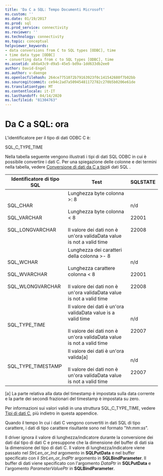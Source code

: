 ```yaml
---
title: 'Da C a SQL: Tempo Documenti Microsoft'
ms.custom: ''
ms.date: 01/19/2017
ms.prod: sql
ms.prod_service: connectivity
ms.reviewer: ''
ms.technology: connectivity
ms.topic: conceptual
helpviewer_keywords:
- data conversions from C to SQL types [ODBC], time
- time data type [ODBC]
- converting data from c to SQL types [ODBC], time
ms.assetid: a8da43c9-d9a5-45e5-bd9a-1dd633db2ee0
author: David-Engel
ms.author: v-daenge
ms.openlocfilehash: 264ce7751072b79163923f0c141542680f7b02bb
ms.sourcegitcommit: ce94c2ad7a50945481172782c270b5b0206e61de
ms.translationtype: MT
ms.contentlocale: it-IT
ms.lasthandoff: 04/14/2020
ms.locfileid: "81304763"
---
```

# <a name="c-to-sql-time"></a>Da C a SQL: ora
L'identificatore per il tipo di dati ODBC C è:  
  
 SQL_C_TYPE_TIME  
  
 Nella tabella seguente vengono illustrati i tipi di dati SQL ODBC in cui è possibile convertire i dati C. Per una spiegazione delle colonne e dei termini nella tabella, vedere [Conversione di dati da C a tipi](../../../odbc/reference/appendixes/converting-data-from-c-to-sql-data-types.md)di dati SQL .  
  
|Identificatore di tipo SQL|Test|SQLSTATE|  
|-------------------------|----------|--------------|  
|SQL_CHAR<br /><br /> SQL_VARCHAR<br /><br /> SQL_LONGVARCHAR|Lunghezza byte colonna >: 8<br /><br /> Lunghezza byte colonna < 8<br /><br /> Il valore dei dati non è un'ora validaData value is not a valid time|n/d<br /><br /> 22001<br /><br /> 22008|  
|SQL_WCHAR<br /><br /> SQL_WVARCHAR<br /><br /> SQL_WLONGVARCHAR|Lunghezza dei caratteri della colonna >- 8<br /><br /> Lunghezza carattere colonna < 8<br /><br /> Il valore dei dati non è un'ora validaData value is not a valid time|n/d<br /><br /> 22001<br /><br /> 22008|  
|SQL_TYPE_TIME|Il valore dei dati è un'ora validaData value is a valid time<br /><br /> Il valore dei dati non è un'ora validaData value is not a valid time|n/d<br /><br /> 22007|  
|SQL_TYPE_TIMESTAMP|Il valore dei dati è un'ora valida[a]<br /><br /> Il valore dei dati non è un'ora validaData value is not a valid time|n/d<br /><br /> 22007|  
  
 [a] La parte relativa alla data del timestamp è impostata sulla data corrente e la parte dei secondi frazionari del timestamp è impostata su zero.  
  
 Per informazioni sui valori validi in una struttura SQL_C_TYPE_TIME, vedere [Tipi di dati C](../../../odbc/reference/appendixes/c-data-types.md), più indietro in questa appendice.  
  
 Quando il tempo In cui i dati C vengono convertiti in dati SQL di tipo carattere, i dati di tipo carattere risultante sono nel formato "*hh*:*mm*:*ss*".  
  
 Il driver ignora il valore di lunghezza/indicatore durante la conversione dei dati dal tipo di dati C e presuppone che la dimensione del buffer di dati sia la dimensione del tipo di dati C. Il valore di lunghezza/indicatore viene passato nel *StrLen_or_Ind* argomento in **SQLPutData** e nel buffer specificato con il *StrLen_or_IndPtr* argomento in **SQLBindParameter**. Il buffer di dati viene specificato con l'argomento *DataPtr* in **SQLPutData** e l'argomento *ParameterValuePtr* in **SQLBindParameter**.
